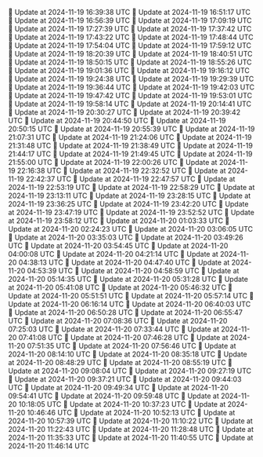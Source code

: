 🔄 Update at 2024-11-19 16:39:38 UTC
🔄 Update at 2024-11-19 16:51:17 UTC
🔄 Update at 2024-11-19 16:56:39 UTC
🔄 Update at 2024-11-19 17:09:19 UTC
🔄 Update at 2024-11-19 17:27:39 UTC
🔄 Update at 2024-11-19 17:37:42 UTC
🔄 Update at 2024-11-19 17:43:22 UTC
🔄 Update at 2024-11-19 17:48:44 UTC
🔄 Update at 2024-11-19 17:54:04 UTC
🔄 Update at 2024-11-19 17:59:12 UTC
🔄 Update at 2024-11-19 18:20:39 UTC
🔄 Update at 2024-11-19 18:40:51 UTC
🔄 Update at 2024-11-19 18:50:15 UTC
🔄 Update at 2024-11-19 18:55:26 UTC
🔄 Update at 2024-11-19 19:01:36 UTC
🔄 Update at 2024-11-19 19:16:12 UTC
🔄 Update at 2024-11-19 19:24:38 UTC
🔄 Update at 2024-11-19 19:29:39 UTC
🔄 Update at 2024-11-19 19:36:44 UTC
🔄 Update at 2024-11-19 19:42:03 UTC
🔄 Update at 2024-11-19 19:47:42 UTC
🔄 Update at 2024-11-19 19:53:01 UTC
🔄 Update at 2024-11-19 19:58:14 UTC
🔄 Update at 2024-11-19 20:14:41 UTC
🔄 Update at 2024-11-19 20:30:27 UTC
🔄 Update at 2024-11-19 20:39:42 UTC
🔄 Update at 2024-11-19 20:44:50 UTC
🔄 Update at 2024-11-19 20:50:15 UTC
🔄 Update at 2024-11-19 20:55:39 UTC
🔄 Update at 2024-11-19 21:07:31 UTC
🔄 Update at 2024-11-19 21:24:06 UTC
🔄 Update at 2024-11-19 21:31:48 UTC
🔄 Update at 2024-11-19 21:38:49 UTC
🔄 Update at 2024-11-19 21:44:17 UTC
🔄 Update at 2024-11-19 21:49:45 UTC
🔄 Update at 2024-11-19 21:55:00 UTC
🔄 Update at 2024-11-19 22:00:26 UTC
🔄 Update at 2024-11-19 22:16:38 UTC
🔄 Update at 2024-11-19 22:32:52 UTC
🔄 Update at 2024-11-19 22:42:37 UTC
🔄 Update at 2024-11-19 22:47:57 UTC
🔄 Update at 2024-11-19 22:53:19 UTC
🔄 Update at 2024-11-19 22:58:29 UTC
🔄 Update at 2024-11-19 23:13:11 UTC
🔄 Update at 2024-11-19 23:28:15 UTC
🔄 Update at 2024-11-19 23:36:25 UTC
🔄 Update at 2024-11-19 23:42:20 UTC
🔄 Update at 2024-11-19 23:47:19 UTC
🔄 Update at 2024-11-19 23:52:52 UTC
🔄 Update at 2024-11-19 23:58:12 UTC
🔄 Update at 2024-11-20 01:03:33 UTC
🔄 Update at 2024-11-20 02:24:23 UTC
🔄 Update at 2024-11-20 03:06:05 UTC
🔄 Update at 2024-11-20 03:35:03 UTC
🔄 Update at 2024-11-20 03:49:26 UTC
🔄 Update at 2024-11-20 03:54:45 UTC
🔄 Update at 2024-11-20 04:00:08 UTC
🔄 Update at 2024-11-20 04:21:14 UTC
🔄 Update at 2024-11-20 04:38:13 UTC
🔄 Update at 2024-11-20 04:47:40 UTC
🔄 Update at 2024-11-20 04:53:39 UTC
🔄 Update at 2024-11-20 04:58:59 UTC
🔄 Update at 2024-11-20 05:14:35 UTC
🔄 Update at 2024-11-20 05:31:28 UTC
🔄 Update at 2024-11-20 05:41:08 UTC
🔄 Update at 2024-11-20 05:46:32 UTC
🔄 Update at 2024-11-20 05:51:51 UTC
🔄 Update at 2024-11-20 05:57:14 UTC
🔄 Update at 2024-11-20 06:16:14 UTC
🔄 Update at 2024-11-20 06:40:03 UTC
🔄 Update at 2024-11-20 06:50:28 UTC
🔄 Update at 2024-11-20 06:55:47 UTC
🔄 Update at 2024-11-20 07:08:36 UTC
🔄 Update at 2024-11-20 07:25:03 UTC
🔄 Update at 2024-11-20 07:33:44 UTC
🔄 Update at 2024-11-20 07:41:08 UTC
🔄 Update at 2024-11-20 07:46:28 UTC
🔄 Update at 2024-11-20 07:51:35 UTC
🔄 Update at 2024-11-20 07:56:46 UTC
🔄 Update at 2024-11-20 08:14:10 UTC
🔄 Update at 2024-11-20 08:35:18 UTC
🔄 Update at 2024-11-20 08:48:29 UTC
🔄 Update at 2024-11-20 08:55:19 UTC
🔄 Update at 2024-11-20 09:08:04 UTC
🔄 Update at 2024-11-20 09:27:19 UTC
🔄 Update at 2024-11-20 09:37:21 UTC
🔄 Update at 2024-11-20 09:44:03 UTC
🔄 Update at 2024-11-20 09:49:34 UTC
🔄 Update at 2024-11-20 09:54:41 UTC
🔄 Update at 2024-11-20 09:59:48 UTC
🔄 Update at 2024-11-20 10:18:05 UTC
🔄 Update at 2024-11-20 10:37:23 UTC
🔄 Update at 2024-11-20 10:46:46 UTC
🔄 Update at 2024-11-20 10:52:13 UTC
🔄 Update at 2024-11-20 10:57:39 UTC
🔄 Update at 2024-11-20 11:10:22 UTC
🔄 Update at 2024-11-20 11:22:43 UTC
🔄 Update at 2024-11-20 11:28:48 UTC
🔄 Update at 2024-11-20 11:35:33 UTC
🔄 Update at 2024-11-20 11:40:55 UTC
🔄 Update at 2024-11-20 11:46:14 UTC
